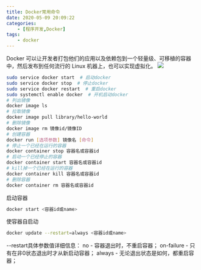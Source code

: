 ```yaml
---
title: Docker常用命令
date: 2020-05-09 20:09:22
categories: 
    - [程序开发,Docker]
tags: 
    - docker
---
```

Docker 可以让开发者打包他们的应用以及依赖包到一个轻量级、可移植的容器中，然后发布到任何流行的 Linux 机器上，也可以实现虚拟化。
![](96bb2c9dc0.jpg)

<!-- more -->
```bash
sudo service docker start  # 启动docker
sudo service docker stop  # 停止docker
sudo service docker restart  # 重启docker
sudo systemctl enable docker  # 开机启动docker
# 列出镜像
docker image ls
# 拉取镜像
docker image pull library/hello-world
# 删除镜像
docker image rm 镜像id/镜像ID
# 创建容器
docker run [选项参数] 镜像名 [命令]
# 停止一个已经在运行的容器
docker container stop 容器名或容器id
# 启动一个已经停止的容器
docker container start 容器名或容器id
# kill掉一个已经在运行的容器
docker container kill 容器名或容器id
# 删除容器
docker container rm 容器名或容器id
```
启动容器
```bash
docker start <容器id或name>
```
使容器自启动
```bash
docker update --restart=always <容器id或name>
```
--restart具体参数值详细信息：
    no -  容器退出时，不重启容器；
    on-failure - 只有在非0状态退出时才从新启动容器；
    always - 无论退出状态是如何，都重启容器；



